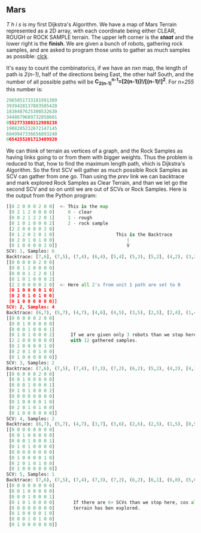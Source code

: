## Mars

*T h i s* is my first Dijkstra's Algorithm.
We have a map of Mars Terrain represented as a 2D array, with each
coordinate being either CLEAR, ROUGH or ROCK SAMPLE terrain. The 
upper left corner is the ***staat*** and the lower right is the 
**finish**. We are given a bunch of robots, gathering rock samples,
and are asked to program those units to gather as much samples as
possible: [clck](https://ioinformatics.org/files/ioi1997problem1.pdf).

It's easy to count the combinatorics, if we have an *nxn* map, the 
length of path is *2(n-1)*, half of the directions being East, 
the other half South, and the number of all possible paths will be
**C<sub>2(n-1)</sub><sup>n-1</sup>=[2(n-1)]!/[(n-1)!]<sup>2</sup>**.
For *n=255* this number is:
```Python
2965051733181991309
3939428137883505420
1838487625300532630
3448679689732858601
0552773308212988238
1908285232672147145
6049947336656893240
0654255201713409920
```
We can think of terrain as vertices of a graph, and the
Rock Samples as having links going to or from them with bigger
weights. Thus the problem is reduced to that, how to find the 
maximum length path, vhich is Dijkstra's Algorithm. So the first
SCV will gather as much possible Rock Samples as SCV can gather
from one go. Than using the *prev* link we can backtrace and mark
explored Rock Samples as Clear Terrain, and than we let go the second
SCV and so on until we are out of SCVs or Rock Samples. Here is the
output from the Python program:
```Python
[[0 2 0 0 0 2 0 0]  <- This is the map 
 [0 2 1 2 0 0 0 0]     0 - clear
 [0 0 2 1 2 2 0 1]     1 - rough
 [0 1 0 1 0 0 0 2]     2 - rock sample
 [2 2 0 0 0 0 2 0]
 [0 1 2 0 2 0 1 0]                       This is the Backtrace
 [0 2 0 1 0 1 0 0]                           |
 [0 1 0 0 0 0 2 0]]                          V
SCV: 1, Samples: 6                       
Backtrace: [7,6], (7,5), (7,4), (6,4), [5,4], (5,3), [5,2], (4,2), (3,2), [2,2], (2,1), [1,1], [0,1], (0,0)
[[0 0 0 0 0 2 0 0]
 [0 0 1 2 0 0 0 0]
 [0 0 0 1 2 2 0 1]
 [0 1 0 1 0 0 0 2]
 [2 2 0 0 0 0 2 0]  <- Here all 2's from unit 1 path are set to 0
 [0 1 0 0 0 0 1 0]
 [0 2 0 1 0 1 0 0]
 [0 1 0 0 0 0 0 0]]
SCV: 2, Samples: 4
Backtrace: (6,7), (5,7), (4,7), [4,6], (4,5), (3,5), [2,5], [2,4], (1,4), [1,3], (0,3), (0,2), (0,1), (0,0)
[[0 0 0 0 0 2 0 0]
 [0 0 1 0 0 0 0 0]
 [0 0 0 1 0 0 0 1]
 [0 1 0 1 0 0 0 2]      If we are given only 3 robots than we stop here
 [2 2 0 0 0 0 0 0]      with 12 gathered samples.
 [0 1 0 0 0 0 1 0]
 [0 2 0 1 0 1 0 0]
 [0 1 0 0 0 0 0 0]]
SCV: 3, Samples: 2
Backtrace: (7,6), (7,5), (7,4), (7,3), (7,2), (6,2), (5,2), (4,2), [4,1], [4,0], (3,0), (2,0), (1,0), (0,0)
[[0 0 0 0 0 2 0 0]
 [0 0 1 0 0 0 0 0]
 [0 0 0 1 0 0 0 1]
 [0 1 0 1 0 0 0 2]
 [0 0 0 0 0 0 0 0]
 [0 1 0 0 0 0 1 0]
 [0 2 0 1 0 1 0 0]
 [0 1 0 0 0 0 0 0]]
SCV: 4, Samples: 2
Backtrace: (6,7), (5,7), (4,7), [3,7], (3,6), (2,6), (2,5), (1,5), [0,5], (0,4), (0,3), (0,2), (0,1), (0,0)
[[0 0 0 0 0 0 0 0]
 [0 0 1 0 0 0 0 0]
 [0 0 0 1 0 0 0 1]
 [0 1 0 1 0 0 0 0]
 [0 0 0 0 0 0 0 0]
 [0 1 0 0 0 0 1 0]
 [0 2 0 1 0 1 0 0]
 [0 1 0 0 0 0 0 0]]
SCV: 5, Samples: 1
Backtrace: (7,6), (7,5), (7,4), (7,3), (7,2), (6,2), [6,1], (6,0), (5,0), (4,0), (3,0), (2,0), (1,0), (0,0)
[[0 0 0 0 0 0 0 0]
 [0 0 1 0 0 0 0 0]
 [0 0 0 1 0 0 0 1]
 [0 1 0 1 0 0 0 0]       If there are 6+ SCVs than we stop here, cos all 
 [0 0 0 0 0 0 0 0]       terrain has ben explored.
 [0 1 0 0 0 0 1 0]
 [0 0 0 1 0 1 0 0]
 [0 1 0 0 0 0 0 0]]
```
